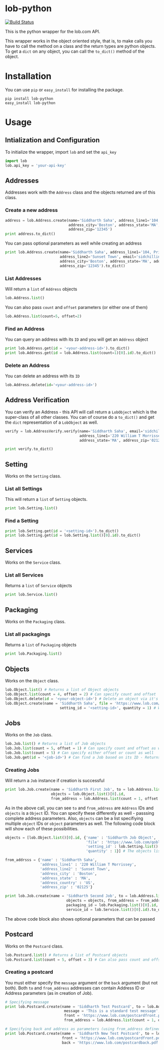lob-python
==========

[![Build Status](https://travis-ci.org/lobapi/lob-python.png?branch=master)](https://travis-ci.org/lobapi/lob-python)

This is the python wrapper for the lob.com API.

This wrapper works in the object oriented style, that is, to make calls you have to call the method on a class and the
return types are python objects. To get a `dict` on any object, you can call the `to_dict()` method of the object.

Installation
============

You can use `pip` or `easy_install` for installing the package.

```
pip install lob-python
easy_install lob-python
```

Usage
======

## Intialization and Configuration

To initialize the wrapper, import `lob` and set the `api_key`

```python
import lob
lob.api_key = 'your-api-key'
```

## Addresses

Addresses work with the `Address` class and the objects returned are of this class.

### Create a new address

```python
address = lob.Address.create(name='Siddharth Saha', address_line1='104, Printing Boulevard',
                             address_city='Boston', address_state='MA', address_country='US',
                             address_zip='12345')
print address.to_dict()
```

You can pass optional parameters as well while creating an address

```python
print lob.Address.create(name='Siddharth Saha', address_line1='104, Printing Boulevard',
                         address_line2='Sunset Town', email='sidchilling@gmail.com',
                         address_city='Boston', address_state='MA', address_country='US',
                         address_zip='12345').to_dict()
```

### List Addresses

Will return a `list` of `Address` objects

```python
lob.Address.list()
```

You can also pass `count` and `offset` parameters (or either one of them)

```python
lob.Address.list(count=5, offset=2)
```

### Find an Address

You can query an address with its `ID` and you will get an `Address` object

```python
print lob.Address.get(id = '<your-address-id>').to_dict()
print lob.Address.get(id = lob.Address.list(count=1)[0].id).to_dict()
```

### Delete an Address

You can delete an address with its `ID`

```python
lob.Address.delete(id='<your-address-id>')
```

## Address Verification

You can verify an Address - this API will call return a `LobObject` which is
the super-class of all other classes. You can of course do a `to_dict()` and
get the `dict` representation of a `LobObject` as well.

```python
verify = lob.AddressVerify.verify(name='Siddharth Saha', email='sidchilling@gmail.com',
                                  address_line1='220 William T Morrissey', address_city='Boston',
                                  address_state='MA', address_zip='02125', address_country='US')

print verify.to_dict()
```

## Setting

Works on the `Setting` class.

### List all Settings

This will return a `list` of `Setting` objects.

```python
print lob.Setting.list()
```

### Find a Setting

```python
print lob.Setting.get(id = '<setting-id>').to_dict()
print lob.Setting.get(id = lob.Setting.list()[0].id).to_dict()
```

## Services

Works on the `Service` class.

### List all Services

Returns a `list` of `Service` objects

```python
print lob.Service.list()
```

## Packaging

Works on the `Packaging` class.

### List all packagings

Returns a `list` of `Packaging` objects

```python
print lob.Packaging.list()
```

## Objects

Works on the `Object` class.

```python
lob.Object.list() # Returns a list of Object objects
lob.Object.list(count = 4, offset = 2) # Can specify count and offset
lob.Object.delete(id = '<your-object-id>') # Delete an object via it's ID
lob.Object.create(name = 'Siddharth Saha', file = 'https://www.lob.com/goblue.pdf', 
                         setting_id = '<setting-id>', quantity = 1) # Will create an object and return its instance
```

## Jobs

Works on the `Job` class.

```python
lob.Job.list() # Returns a list of Job objects
lob.Job.list(count = 5, offset = 1) # Can specify count and offset as well
lob.Job.list(count = 5) # Can specify either offset or count as well
lob.Job.get(id = '<job-id>') # Can find a Job based on its ID - Returns a Job instance
```

### Creating Jobs

Will return a `Job` instance if creation is successful

```python
print lob.Job.create(name = 'Siddharth First Job', to = lob.Address.list(count = 1)[0].id, 
                     objects = lob.Object.list()[0].id, 
                     from_address = lob.Address.list(count = 1, offset = 5)[0].id).to_dict()
```

As in the above call, you can see `to` and `from_address` are `Address` IDs and `objects` is a `Object` ID. You can specify these differently as well - passsing complete address parameters. Also, `objects` can be a list specifiying multiple `object` IDs or `object` parameters as well. The following code block will show each of these possibilities.

```python
objects = [lob.Object.list()[0].id, {'name' : 'Siddharth Job Object', 
                                     'file' : 'https://www.lob.com/goblue.pdf', 
                                     'setting_id' : lob.Setting.list()[0].id, 
                                     'quantity' : 1}] # The objects list can contain both object id as well as parameters

from_addrsss = {'name' : 'Siddharth Saha', 
                'address_line1' : '220 William T Morrissey', 
                'address_line2' : 'Sunset Town', 
                'address_city' : 'Boston', 
                'address_state' : 'MA', 
                'address_country' : 'US', 
                'address_zip' : '02125'}

print lob.Job.create(name = 'Siddharth Second Job', to = lob.Address.list(count = 1)[0].id, 
                            objects = objects, from_address = from_address, 
                            packaging_id = lob.Packaging.list()[0].id, 
                            service_id = lob.Service.list()[0].id).to_dict()
```

The above code block also shows optional parameters that can be passed

## Postcard

Works on the `Postcard` class.

```python
lob.Postcard.list() # Returns a list of Postcard objects
lob.Postcard.list(count = 5, offset = 3) # Can also pass count and offset
```

### Creating a postcard

You must either specify the `message` argument or the `back` argument (but not both). Both `to` and `from_address` addresses can contain Address ID or Address parameters (as in creation of Job).

```python
# Specifying message
print lob.Postcard.create(name = 'Siddharth Test Postcard', to = lob.Address.list(count = 1)[0].id, 
                           message = 'This is a standard test message', 
                           front = 'https://www.lob.com/postcardfront.pdf', 
                           from_address = lob.Address.list(count = 1, offset = 4)[0].id).to_dict()

# Specifying back and address as parameters (using from_address defined earlier in Job creation)
print lob.Postcard.create(name = 'Siddharth New Test Postcard', to = lob.Address.list(count = 1)[0].id, 
                          front = 'https://www.lob.com/postcardfront.pdf', 
                          back = 'https://www.lob.com/postcardback.pdf', from_address = from_address)
```

